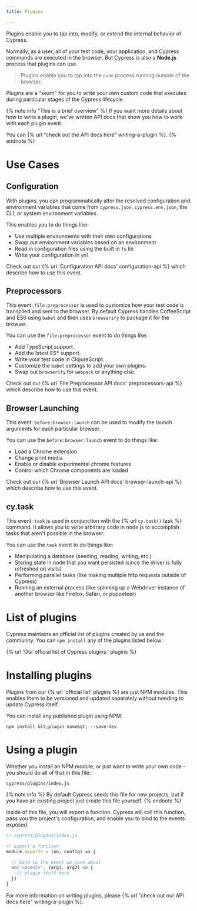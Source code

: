 ```yaml
---
title: Plugins

---
```


Plugins enable you to tap into, modify, or extend the internal behavior of Cypress.

Normally, as a user, all of your test code, your application, and Cypress commands are executed in the browser. But Cypress is also a **Node.js** process that plugins can use.

> Plugins enable you to tap into the `node` process running outside of the browser.

Plugins are a "seam" for you to write your own custom code that executes during particular stages of the Cypress lifecycle.

{% note info "This is a brief overview" %}
If you want more details about how to write a plugin, we've written API docs that show you how to work with each plugin event.

You can {% url "check out the API docs here" writing-a-plugin %}.
{% endnote %}

# Use Cases

## Configuration

With plugins, you can programmatically alter the resolved configuration and environment variables that come from `cypress.json`, `cypress.env.json`, the CLI, or system environment variables.

This enables you to do things like:

- Use multiple environments with their own configurations
- Swap out environment variables based on an environment
- Read in configuration files using the built in `fs` lib
- Write your configuration in `yml`

Check out our {% url 'Configuration API docs' configuration-api %} which describe how to use this event.

## Preprocessors

This event: `file:preprocessor` is used to customize how your test code is transpiled and sent to the browser. By default Cypress handles CoffeeScript and ES6 using `babel` and then uses `browserify` to package it for the browser.

You can use the `file:preprocessor` event to do things like:

- Add TypeScript support.
- Add the latest ES* support.
- Write your test code in ClojureScript.
- Customize the `babel` settings to add your own plugins.
- Swap out `browserify` for `webpack` or anything else.

Check out our {% url 'File Preprocessor API docs' preprocessors-api %} which describe how to use this event.

## Browser Launching

This event: `before:browser:launch` can be used to modify the launch arguments for each particular browser.

You can use the `before:browser:launch` event to do things like:

- Load a Chrome extension
- Change print media
- Enable or disable experimental chrome features
- Control which Chrome components are loaded

Check out our {% url 'Browser Launch API docs' browser-launch-api %} which describe how to use this event.

## cy.task

This event: `task` is used in conjunction with the {% url `cy.task()` task %} command. It allows you to write arbitrary code in node.js to accomplish tasks that aren't possible in the browser.

You can use the `task` event to do things like:

- Manipulating a database (seeding, reading, writing, etc.)
- Storing state in node that you want persisted (since the driver is fully refreshed on visits)
- Performing parallel tasks (like making multiple http requests outside of Cypress)
- Running an external process (like spinning up a Webdriver instance of another browser like Firefox, Safari, or puppeteer)

# List of plugins

Cypress maintains an official list of plugins created by us and the community. You can `npm install` any of the plugins listed below:

{% url 'Our official list of Cypress plugins.' plugins %}

# Installing plugins

Plugins from our {% url 'official list' plugins %} are just NPM modules. This enables them to be versioned and updated separately without needing to update Cypress itself.

You can install any published plugin using NPM:

```shell
npm install &lt;plugin name&gt; --save-dev
```

# Using a plugin

Whether you install an NPM module, or just want to write your own code - you should do all of that in this file:

```text
cypress/plugins/index.js
```

{% note info %}
By default Cypress seeds this file for new projects, but if you have an existing project just create this file yourself.
{% endnote %}

Inside of this file, you will export a function. Cypress will call this function, pass you the project's configuration, and enable you to bind to the events exposed.

```javascript
// cypress/plugins/index.js

// export a function
module.exports = (on, config) => {

  // bind to the event we care about
  on('<event>', (arg1, arg2) => {
    // plugin stuff here
  })
}
```

For more information on writing plugins, please {% url "check out our API docs here" writing-a-plugin %}.
